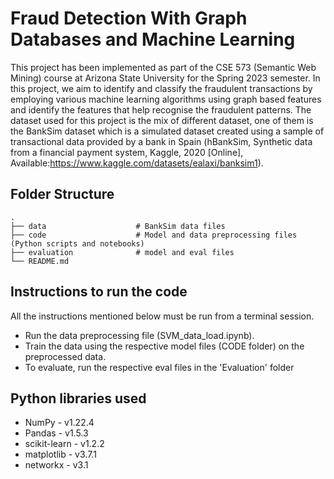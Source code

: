# Fraud  Detection  With  Graph  Databases  and  Machine  Learning

This project has been implemented as part of the CSE 573 (Semantic Web Mining) course at Arizona State University for the Spring 2023 semester. 
In this project, we aim to identify and classify the fraudulent transactions by employing various machine learning algorithms using graph based features and identify the features that help recognise the fraudulent patterns.
The dataset used for this project is the mix of different dataset, one of them is the BankSim dataset which is a simulated dataset created using a sample of transactional data provided by a bank in Spain (hBankSim, Synthetic data from a financial payment system, Kaggle, 2020 [Online], Available:https://www.kaggle.com/datasets/ealaxi/banksim1).

## Folder Structure 
    .
    ├── data                    # BankSim data files
    ├── code                    # Model and data preprocessing files (Python scripts and notebooks)
    ├── evaluation              # model and eval files
    └── README.md

## Instructions to run the code

All the instructions mentioned below must be run from a terminal session.

- Run the data preprocessing file (SVM_data_load.ipynb).
- Train the data using the respective model files (CODE folder) on the preprocessed data.
- To evaluate, run the respective eval files in the 'Evaluation' folder


## Python libraries used
- NumPy - v1.22.4
- Pandas - v1.5.3
- scikit-learn - v1.2.2
- matplotlib - v3.7.1
- networkx - v3.1
